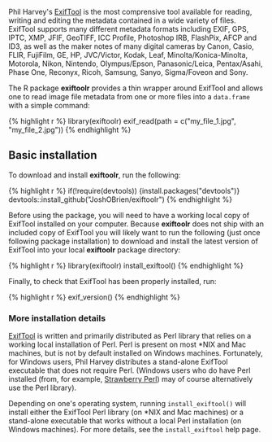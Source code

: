 

Phil Harvey's [ExifTool][exiftool-home] is the most comprensive tool
available for reading, writing and editing the metadata contained in a
wide variety of files. ExifTool supports many different metadata
formats including EXIF, GPS, IPTC, XMP, JFIF, GeoTIFF, ICC Profile,
Photoshop IRB, FlashPix, AFCP and ID3, as well as the maker notes of
many digital cameras by Canon, Casio, FLIR, FujiFilm, GE, HP,
JVC/Victor, Kodak, Leaf, Minolta/Konica-Minolta, Motorola, Nikon,
Nintendo, Olympus/Epson, Panasonic/Leica, Pentax/Asahi, Phase One,
Reconyx, Ricoh, Samsung, Sanyo, Sigma/Foveon and Sony.

The R package **exiftoolr** provides a thin wrapper around ExifTool
and allows one to read image file metadata from one or more files into
a `data.frame` with a simple command:


{% highlight r %}
library(exiftoolr)
exif_read(path = c("my_file_1.jpg", "my_file_2.jpg"))
{% endhighlight %}

## Basic installation

To download and install **exiftoolr**, run the following:


{% highlight r %}
if(!require(devtools)) {install.packages("devtools")}
devtools::install_github("JoshOBrien/exiftoolr")
{% endhighlight %}

Before using the package, you will need to have a working local copy
of ExifTool installed on your computer.  Because **exiftoolr** does
not ship with an included copy of ExifTool you will likely want to run
the following (just once following package installation) to download
and install the latest version of ExifTool into your local
**exiftoolr** package directory:


{% highlight r %}
library(exiftoolr)
install_exiftool()
{% endhighlight %}

Finally, to check that ExifTool has been properly installed, run:


{% highlight r %}
exif_version()
{% endhighlight %}
	   

### More installation details

[ExifTool][exiftool-home] is written and primarily distributed as Perl
library that relies on a working local installation of Perl. Perl is
present on most *NIX and Mac machines, but is not by default installed
on Windows machines. Fortunately, for Windows users, Phil Harvey
distributes a stand-alone ExifTool executable that does not require
Perl. (Windows users who do have Perl installed (from, for example,
[Strawberry Perl][Strawberry]) may of course alternatively use the
Perl library).

Depending on one's operating system, running `install_exiftool()` will
install either the ExifTool Perl library (on *NIX and Mac machines) or
a stand-alone executable that works without a local Perl installation
(on Windows machines). For more details, see the `install_exiftool`
help page.





[exiftool-home]: http://www.sno.phy.queensu.ca/%7Ephil/exiftool/
[Strawberry]: http://www.strawberryperl.com/
